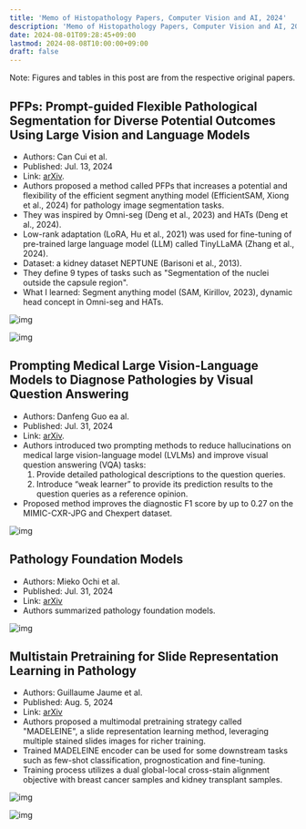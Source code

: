 ```yaml
---
title: 'Memo of Histopathology Papers, Computer Vision and AI, 2024'
description: 'Memo of Histopathology Papers, Computer Vision and AI, 2024.'
date: 2024-08-01T09:28:45+09:00
lastmod: 2024-08-08T10:00:00+09:00
draft: false
---
```


Note: Figures and tables in this post are from the respective original papers.

## PFPs: Prompt-guided Flexible Pathological Segmentation for Diverse Potential Outcomes Using Large Vision and Language Models

* Authors: Can Cui et al.
* Published: Jul. 13, 2024
* Link: [arXiv](https://arxiv.org/abs/2407.09979).
* Authors proposed a method called PFPs that increases a potential and flexibility of the efficient segment anything model (EfficientSAM, Xiong et al., 2024) for pathology image segmentation tasks.
* They was inspired by Omni-seg (Deng et al., 2023) and HATs (Deng et al., 2024).
* Low-rank adaptation (LoRA, Hu et al., 2021) was used for fine-tuning of pre-trained large language model (LLM) called TinyLLaMA (Zhang et al., 2024).
* Dataset: a kidney dataset NEPTUNE (Barisoni et al., 2013).
* They define 9 types of tasks such as "Segmentation of the nuclei outside the capsule region".
* What I learned: Segment anything model (SAM, Kirillov, 2023), dynamic head concept in Omni-seg and HATs.

![img](https://img.tsuji.tech/pfps-arxiv2024-0.jpg)

![img](https://img.tsuji.tech/pfps-arxiv2024-1.jpg)

## Prompting Medical Large Vision-Language Models to Diagnose Pathologies by Visual Question Answering

* Authors: Danfeng Guo ea al.
* Published: Jul. 31, 2024
* Link: [arXiv](https://arxiv.org/abs/2407.21368).
* Authors introduced two prompting methods to reduce hallucinations on medical large vision-language model (LVLMs) and improve visual question answering (VQA) tasks:
    1. Provide detailed pathological descriptions to the question queries.
    2. Introduce “weak learner” to provide its prediction results to the question queries as a reference opinion.
* Proposed method improves the diagnostic F1 score by up to 0.27 on the MIMIC-CXR-JPG and Chexpert dataset.

![img](https://img.tsuji.tech/prompting-medical-lvlm-arxiv2024-0.jpg)

## Pathology Foundation Models

* Authors: Mieko Ochi et al.
* Published: Jul. 31, 2024
* Link: [arXiv](https://arxiv.org/abs/2407.21317)
* Authors summarized pathology foundation models.

![img](https://img.tsuji.tech/pathology-foundation-models-arxiv2024-0.jpg)

## Multistain Pretraining for Slide Representation Learning in Pathology

* Authors: Guillaume Jaume et al.
* Published: Aug. 5, 2024
* Link: [arXiv](http://arxiv.org/abs/2408.02859)
* Authors proposed a multimodal pretraining strategy called "MADELEINE", a slide representation learning method, leveraging multiple stained slides images for richer training.
* Trained MADELEINE encoder can be used for some downstream tasks such as few-shot classification, prognostication and fine-tuning.
* Training process utilizes a dual global-local cross-stain alignment objective with breast cancer samples and kidney transplant samples.

![img](https://img.tsuji.tech/madeleine-arxiv2024-0.jpg)

![img](https://img.tsuji.tech/madeleine-arxiv2024-1.jpg)

